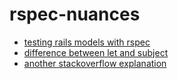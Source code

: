 # rspec-nuances

* [testing rails models with rspec](https://semaphoreci.com/community/tutorials/how-to-test-rails-models-with-rspec)
* [difference between let and subject](https://github.com/reachlocal/rspec-style-guide/issues/6)
* [another stackoverflow explanation](https://stackoverflow.com/questions/38437162/whats-the-difference-between-rspecs-subject-and-let-when-should-they-be-used)

